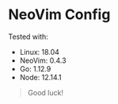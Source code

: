 # NeoVim Config

Tested with:
* Linux: 18.04
* NeoVim: 0.4.3
* Go: 1.12.9
* Node: 12.14.1

> Good luck!


